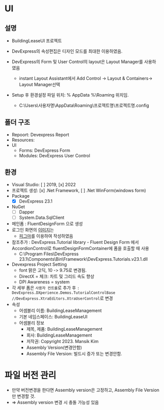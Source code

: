 # UI

## 설명
* BuildingLeaseUI 프로젝트

* DevExpress의 속성편집은 디자인 모드를 최대한 이용하였음.
* DevExpress의 Form 및 User Control의 layout은 Layout Manager를 사용하였음
	* instant Layout Assistant에서 Add Control -> Layout & Containers-> Layout Manager선택
* Setup 후 환경설정 파일 위치:  % AppData %\Roaming 위치임. 
	* C:\Users\사용자명\AppData\Roaming\프로젝트명\프로젝트명.config

## 폴더 구조
* Repoort: Devexpress Report
* Resources: 
* UI
	* Forms: DevExpress Form
	* Modules: DevExpress User Control

## 환경
* Visual Studio: [ ] 2019, [x] 2022
* 프로젝트 생성: [x] .Net Framework, [ ] .Net WinForm(windows form)
* Package 
  * [x] DevExpress 23.1
* NuGet
  * [ ] Dapper
  * [ ] System.Data.SqlClient

* 메인폼 : FluentDesignForm 으로 생성
* 로그인 화면의 [이미지](https://www.shutterstock.com/search/building?page=3)는 
  * [피그마](https://www.figma.com/)를 이용하여 작성하였음
* 참조추가 : DevExpress.Tutorial library - Fluent Design Form 에서 AccordionControl로 fluentDesignFormContainer에 폼을 호출할 때 사용
  * C:\Program Files\DevExpress 23.1\Components\Bin\Framework\DevExpress.Tutorials.v23.1.dll
* Devexpress Project Setting 
  * font 맑은 고딕, 10 -> 9.75로 변경됨.
  * DirectX = 체크: 차트 및 그리드 속도 향상
  * DPI Awareness = system
* 각 세부 폼은 `사용자 컨트롤`로 추가 후 `: DevExpress.DXperience.Demos.TutorialControlBase //DevExpress.XtraEditors.XtraUserControl`로 변경
* 속성
  * 어셈블리 이름: BuildingLeaseManagement
  * 기본 네임스페이스: BuildingLeaseUI	
  * 어셈블리 정보
	* 제목, 제품: BuildingLeaseManagement
	* 회사: BuildingLeaseManagement
	* 저작권: Copyright 2023. Mansik Kim
	* Assembly Version(변경안함)
	* Assembly File Version: 빌드시 증가 또는 변경안함.

# 파일 버전 관리
* 만약 버전변경을 한다면 Assembly version은 고정하고, Assembly File Version만 변경할 것.
* => Assembly version 변경 시 충돌 가능성 있음